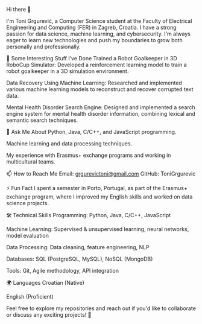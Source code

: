 Hi there 👋
<!-- **ToniGrgurevic/ToniGrgurevic** is a ✨ _special_ ✨ repository because its `README.md` (this file) appears on your GitHub profile. -->
I'm Toni Grgurević, a Computer Science student at the Faculty of Electrical Engineering and Computing (FER) in Zagreb, Croatia. I have a strong passion for data science, machine learning, and cybersecurity. I'm always eager to learn new technologies and push my boundaries to grow both personally and professionally.

🔭 Some Interesting Stuff I’ve Done
Trained a Robot Goalkeeper in 3D RoboCup Simulator: Developed a reinforcement learning model to train a robot goalkeeper in a 3D simulation environment.

Data Recovery Using Machine Learning: Researched and implemented various machine learning models to reconstruct and recover corrupted text data.

Mental Health Disorder Search Engine: Designed and implemented a search engine system for mental health disorder information, combining lexical and semantic search techniques.


💬 Ask Me About
Python, Java, C/C++, and JavaScript programming.

Machine learning and data processing techniques.

My experience with Erasmus+ exchange programs and working in multicultural teams.

📫 How to Reach Me
Email: grgurevictoni@gmail.com
GitHub: ToniGrgurevic


⚡ Fun Fact
I spent a semester in Porto, Portugal, as part of the Erasmus+ exchange program, where I improved my English skills and worked on data science projects.

🛠️ Technical Skills
Programming: Python, Java, C/C++, JavaScript

Machine Learning: Supervised & unsupervised learning, neural networks, model evaluation

Data Processing: Data cleaning, feature engineering, NLP

Databases: SQL (PostgreSQL, MySQL), NoSQL (MongoDB)

Tools: Git, Agile methodology, API integration

🌍 Languages
Croatian (Native)

English (Proficient)

Feel free to explore my repositories and reach out if you'd like to collaborate or discuss any exciting projects! 🚀

<!-- Updating and customizing your profile README also helps demonstrate fluency using Markdown and HTML, which are useful skills for technical jobs. To show off your skills for potential employers, look for ways to use more advanced Markdown or HTML elements in your profile README. -->
